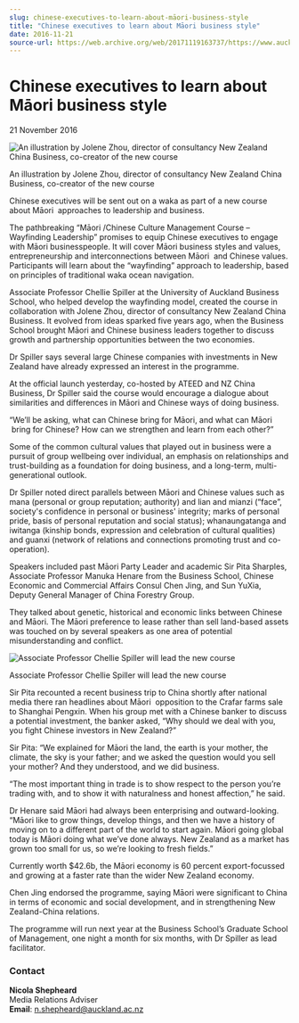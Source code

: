 ```yaml
---
slug: chinese-executives-to-learn-about-māori-business-style
title: "Chinese executives to learn about Māori business style"
date: 2016-11-21
source-url: https://web.archive.org/web/20171119163737/https://www.auckland.ac.nz/en/about/news-events-and-notices/news/news-2016/11/chinese-executives-learn-Maori-business-style.html
---
```

Chinese executives to learn about Māori business style
======================================================

21 November 2016

![An illustration by Jolene Zhou, director of consultancy New Zealand China Business, co-creator of the new course](https://www.auckland.ac.nz/en/about/news-events-and-notices/news/news-2016/11/chinese-executives-learn-Maori-business-style/_jcr_content/par/textimage/image.img.jpg/1479681857146.jpg "An illustration by Jolene Zhou, director of consultancy New Zealand China Business, co-creator of the new course")

An illustration by Jolene Zhou, director of consultancy New Zealand China Business, co-creator of the new course

Chinese executives will be sent out on a waka as part of a new course about Māori  approaches to leadership and business.

The pathbreaking “Māori /Chinese Culture Management Course – Wayfinding Leadership” promises to equip Chinese executives to engage with Māori businesspeople. It will cover Māori business styles and values, entrepreneurship and interconnections between Māori  and Chinese values. Participants will learn about the “wayfinding” approach to leadership, based on principles of traditional waka ocean navigation.

Associate Professor Chellie Spiller at the University of Auckland Business School, who helped develop the wayfinding model, created the course in collaboration with Jolene Zhou, director of consultancy New Zealand China Business. It evolved from ideas sparked five years ago, when the Business School brought Māori and Chinese business leaders together to discuss growth and partnership opportunities between the two economies.

Dr Spiller says several large Chinese companies with investments in New Zealand have already expressed an interest in the programme.

At the official launch yesterday, co-hosted by ATEED and NZ China Business, Dr Spiller said the course would encourage a dialogue about similarities and differences in Māori and Chinese ways of doing business.

“We’ll be asking, what can Chinese bring for Māori, and what can Māori  bring for Chinese? How can we strengthen and learn from each other?”

Some of the common cultural values that played out in business were a pursuit of group wellbeing over individual, an emphasis on relationships and trust-building as a foundation for doing business, and a long-term, multi-generational outlook.

Dr Spiller noted direct parallels between Māori and Chinese values such as mana (personal or group reputation; authority) and lian and mianzi (“face”, society's confidence in personal or business' integrity; marks of personal pride, basis of personal reputation and social status); whanaungatanga and iwitanga (kinship bonds, expression and celebration of cultural qualities) and guanxi (network of relations and connections promoting trust and co-operation).

Speakers included past Māori Party Leader and academic Sir Pita Sharples, Associate Professor Manuka Henare from the Business School, Chinese Economic and Commercial Affairs Consul Chen Jing, and Sun YuXia, Deputy General Manager of China Forestry Group.

They talked about genetic, historical and economic links between Chinese and Māori. The Māori preference to lease rather than sell land-based assets was touched on by several speakers as one area of potential misunderstanding and conflict.

![Associate Professor Chellie Spiller will lead the new course](https://www.auckland.ac.nz/en/about/news-events-and-notices/news/news-2016/11/chinese-executives-learn-Maori-business-style/_jcr_content/par/textimage_0/image.img.jpg/1479681973484.jpg "Associate Professor Chellie Spiller will lead the new course")

Associate Professor Chellie Spiller will lead the new course

Sir Pita recounted a recent business trip to China shortly after national media there ran headlines about Māori  opposition to the Crafar farms sale to Shanghai Pengxin. When his group met with a Chinese banker to discuss a potential investment, the banker asked, “Why should we deal with you, you fight Chinese investors in New Zealand?”

Sir Pita: “We explained for Māori the land, the earth is your mother, the climate, the sky is your father; and we asked the question would you sell your mother? And they understood, and we did business.

“The most important thing in trade is to show respect to the person you’re trading with, and to show it with naturalness and honest affection,” he said.

Dr Henare said Māori had always been enterprising and outward-looking. “Māori like to grow things, develop things, and then we have a history of moving on to a different part of the world to start again. Māori going global today is Māori doing what we’ve done always. New Zealand as a market has grown too small for us, so we’re looking to fresh fields.”

Currently worth $42.6b, the Māori economy is 60 percent export-focussed and growing at a faster rate than the wider New Zealand economy.

Chen Jing endorsed the programme, saying Māori were significant to China in terms of economic and social development, and in strengthening New Zealand-China relations.

The programme will run next year at the Business School’s Graduate School of Management, one night a month for six months, with Dr Spiller as lead facilitator.

### **Contact**

**Nicola Shepheard**  
Media Relations Adviser  
**Email**: n.shepheard@auckland.ac.nz